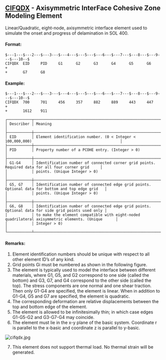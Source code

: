 ## [CIFQDX](https://nexus.hexagon.com/documentationcenter/bundle/MSC_Nastran_2022.4/page/Nastran_Combined_Book/qrg/bulkc1/TOC.CIFQDX.xhtml) - Axisymmetric InterFace Cohesive Zone Modeling Element

Linear/Quadratic, eight-node, axisymmetric interface element used to simulate the onset and progress of delamination in SOL 400.

#### Format:

```nastran
$---1---$---2---$---3---$---4---$---5---$---6---$---7---$---8---$---9---$---10--$
CIFQDX  EID     PID     G1      G2      G3      G4      G5      G6      +       
+       G7      G8                                                              
```

#### Example:

```nastran
$---1---$---2---$---3---$---4---$---5---$---6---$---7---$---8---$---9---$---10--$
CIFQDX  700     701     456     357     882     889     443     447     +       
+       1612    911                                                             
```

```text
┌───────────┬───────────────────────────────────────────────────────────────────────────────────────────────────┐
│ Describer │ Meaning                                                                                           │
├───────────┼───────────────────────────────────────────────────────────────────────────────────────────────────┤
│ EID       │ Element identification number. (0 < Integer < 100,000,000)                                        │
├───────────┼───────────────────────────────────────────────────────────────────────────────────────────────────┤
│ PID       │ Property number of a PCOHE entry. (Integer > 0)                                                   │
├───────────┼───────────────────────────────────────────────────────────────────────────────────────────────────┤
│ G1-G4     │ Identification number of connected corner grid points. Required data for all four corner grid     │
│           │ points. (Unique Integer > 0)                                                                      │
├───────────┼───────────────────────────────────────────────────────────────────────────────────────────────────┤
│ G5, G7    │ Identification number of connected edge grid points. Optional data for bottom and top edge grid   │
│           │ points. (Unique Integer > 0)                                                                      │
├───────────┼───────────────────────────────────────────────────────────────────────────────────────────────────┤
│ G6, G8    │ Identification number of connected edge grid points. Optional data for side grid points used only │
│           │ to make the element compatible with eight-noded quadrilateral axisymmetric elements. (Unique      │
│           │ Integer > 0)                                                                                      │
└───────────┴───────────────────────────────────────────────────────────────────────────────────────────────────┘
```

#### Remarks:

1. Element identification numbers should be unique with respect to all other element ID’s of any kind.
2. Grid points Gi must be numbered as shown in the following figure.
3. The element is typically used to model the interface between different materials, where G1, G5, and G2 correspond to one side (called the bottom) and G3, G7, and G4 correspond to the other side (called the top). The stress components are one normal and one shear traction. Then only G1-G4 are specified, the element is linear. When in addition to G1-G4, G5 and G7 are specified, the element is quadratic.
4. The corresponding deformation are relative displacements between the top and bottom edge of the element.
5. The element is allowed to be infinitesimally thin; in which case edges G1-G5-G2 and G3-G7-G4 may coincide.
6. The element must lie in the x-y plane of the basic system. Coordinate r is parallel to the x-basic and coordinate z is parallel to y-basic.

![cifqdx.jpg](https://help-be.hexagonmi.com/bundle/MSC_Nastran_2022.4/page/Nastran_Combined_Book/qrg/bulkc1/../../../assets/cifqdx.jpg?_LANG=enus)

7. This element does not support thermal load. No thermal strain will be generated.
